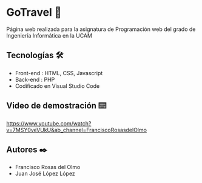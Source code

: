 # GoTravel 🚀 
Página web realizada para la asignatura de Programación web del grado de Ingeniería Informática en la UCAM

## Tecnologías 🛠️ 
* Front-end : HTML, CSS, Javascript 
* Back-end : PHP
* Codificado en Visual Studio Code

## Video de demostración ⌨️ 
https://www.youtube.com/watch?v=7MSY0veVUkU&ab_channel=FranciscoRosasdelOlmo

## Autores ✒️ 
* Francisco Rosas del Olmo 
* Juan José López López
